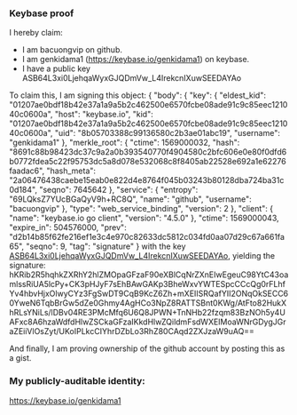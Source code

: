 ### Keybase proof

I hereby claim:

  * I am bacuongvip on github.
  * I am genkidama1 (https://keybase.io/genkidama1) on keybase.
  * I have a public key ASB64L3xi0LjehqaWyxGJQDmVw_L4IrekcnIXuwSEEDAYAo

To claim this, I am signing this object:
{
  "body": {
    "key": {
      "eldest_kid": "01207ae0bdf18b42e37a1a9a5b2c462500e6570fcbe08ade91c9c85eec121040c0600a",
      "host": "keybase.io",
      "kid": "01207ae0bdf18b42e37a1a9a5b2c462500e6570fcbe08ade91c9c85eec121040c0600a",
      "uid": "8b05703388c99136580c2b3ae01abc19",
      "username": "genkidama1"
    },
    "merkle_root": {
      "ctime": 1569000032,
      "hash": "8691c88b98423dc37c9a2a0b393540770f4904580c2bfc606e0e80f0dfd6b0772fdea5c22f95753dc5a8d078e532068c8f8405ab22528e692a1e62276faadac6",
      "hash_meta": "2a06476438caebe15eab0e822d4e8764f045b03243b80128dba724ba31c0d184",
      "seqno": 7645642
    },
    "service": {
      "entropy": "69LQksZ7YUcBGaQyV9h+RC8Q",
      "name": "github",
      "username": "bacuongvip"
    },
    "type": "web_service_binding",
    "version": 2
  },
  "client": {
    "name": "keybase.io go client",
    "version": "4.5.0"
  },
  "ctime": 1569000043,
  "expire_in": 504576000,
  "prev": "d2b14b85f62fe216ef1e3c4e970c82633dc5812c034fd0aa07d29c67a661fa65",
  "seqno": 9,
  "tag": "signature"
}
with the key [ASB64L3xi0LjehqaWyxGJQDmVw_L4IrekcnIXuwSEEDAYAo](https://keybase.io/genkidama1), yielding the signature:
hKRib2R5hqhkZXRhY2hlZMOpaGFzaF90eXBlCqNrZXnEIwEgeuC98YtC43oamlssRiUA5lcPy+CK3pHJyF7sEhBAwGAKp3BheWxvYWTESpcCCcQg0rFLhfYv4hbvHjxOlwyCYz3FgSwDT9CqB9KcZ6Zh+mXEIISRQafYII2ONqOkSECC60YweN6TqbBrGw5dZe0Ghmy4AgHCo3NpZ8RATTSBnt0KWg/AtFto82HukXhRLsYNiLs/lDBv04RE3PMcMfq6U6Q8JPWN+TnNHb22fzqm83BzNOh5y4UAFxc8A6hzaWdfdHlwZSCkaGFzaIKkdHlwZQildmFsdWXEIMoaWNrGDygJGraZEiiVlOsZyt/UKoIPLkcCIYhrDZbLo3RhZ80CAqd2ZXJzaW9uAQ==

And finally, I am proving ownership of the github account by posting this as a gist.

### My publicly-auditable identity:

https://keybase.io/genkidama1

